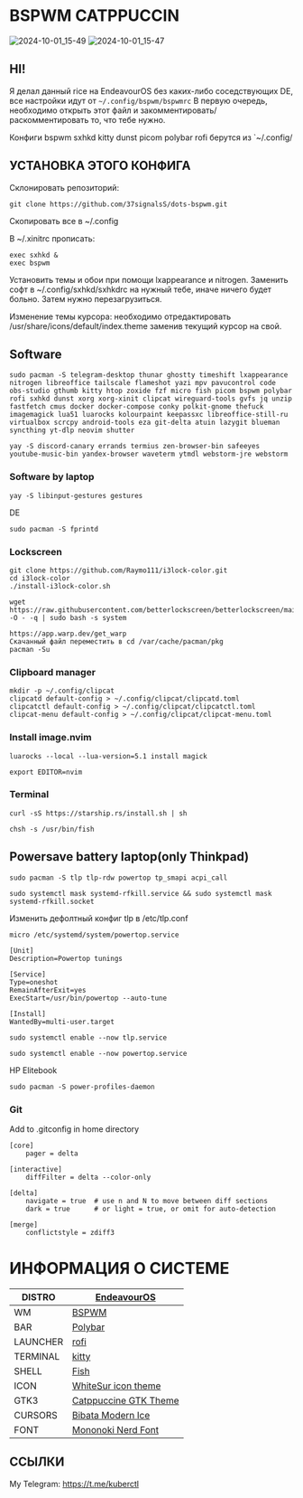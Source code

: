 # BSPWM CATPPUCCIN
![2024-10-01_15-49](https://github.com/user-attachments/assets/944449ff-0149-484e-9993-f16fa73d78db)
![2024-10-01_15-47](https://github.com/user-attachments/assets/3e7dd4d8-d98e-4d3c-99f3-5377cc864282)

## HI!
Я делал данный rice на EndeavourOS без каких-либо соседствующих DE, все настройки идут от `~/.config/bspwm/bspwmrc` В первую очередь, необходимо открыть этот файл и закомментировать/раскомментировать то, что тебе нужно.  
  
Конфиги bspwm sxhkd kitty dunst picom polybar rofi берутся из `~/.config/  

## УСТАНОВКА ЭТОГО КОНФИГА
  
Склонировать репозиторий:
```
git clone https://github.com/37signalsS/dots-bspwm.git
```
  
Cкопировать все в ~/.config
  
В ~/.xinitrc прописать:  
```
exec sxhkd &  
exec bspwm 
```
  
Установить темы и обои при помощи lxappearance и nitrogen. Заменить софт в ~/.config/sxhkd/sxhkdrc на нужный тебе, иначе ничего будет больно. Затем нужно перезагрузиться.  

Изменение темы курсора: необходимо отредактировать /usr/share/icons/default/index.theme заменив текущий курсор на свой.


## Software 
```
sudo pacman -S telegram-desktop thunar ghostty timeshift lxappearance nitrogen libreoffice tailscale flameshot yazi mpv pavucontrol code obs-studio gthumb kitty htop zoxide fzf micro fish picom bspwm polybar rofi sxhkd dunst xorg xorg-xinit clipcat wireguard-tools gvfs jq unzip fastfetch cmus docker docker-compose conky polkit-gnome thefuck imagemagick lua51 luarocks kolourpaint keepassxc libreoffice-still-ru virtualbox scrcpy android-tools eza git-delta atuin lazygit blueman syncthing yt-dlp neovim shutter
```
```
yay -S discord-canary errands termius zen-browser-bin safeeyes youtube-music-bin yandex-browser waveterm ytmdl webstorm-jre webstorm 
```
### Software by laptop
```
yay -S libinput-gestures gestures
```
DE
``` 
sudo pacman -S fprintd
```
### Lockscreen
```
git clone https://github.com/Raymo111/i3lock-color.git
cd i3lock-color
./install-i3lock-color.sh

wget https://raw.githubusercontent.com/betterlockscreen/betterlockscreen/main/install.sh -O - -q | sudo bash -s system
```
```
https://app.warp.dev/get_warp
Скачанный файл переместить в cd /var/cache/pacman/pkg
pacman -Su   
```
### Clipboard manager
```
mkdir -p ~/.config/clipcat
clipcatd default-config > ~/.config/clipcat/clipcatd.toml
clipcatctl default-config > ~/.config/clipcat/clipcatctl.toml
clipcat-menu default-config > ~/.config/clipcat/clipcat-menu.toml
```
### Install image.nvim
```
luarocks --local --lua-version=5.1 install magick
```
```
export EDITOR=nvim
```
### Terminal
```
curl -sS https://starship.rs/install.sh | sh 
```
```
chsh -s /usr/bin/fish
```
## Powersave battery laptop(only Thinkpad)
```
sudo pacman -S tlp tlp-rdw powertop tp_smapi acpi_call
```
```
sudo systemctl mask systemd-rfkill.service && sudo systemctl mask systemd-rfkill.socket
```
Изменить дефолтный конфиг tlp в /etc/tlp.conf
```
micro /etc/systemd/system/powertop.service
```
```
[Unit]
Description=Powertop tunings

[Service]
Type=oneshot
RemainAfterExit=yes
ExecStart=/usr/bin/powertop --auto-tune

[Install]
WantedBy=multi-user.target
```
```
sudo systemctl enable --now tlp.service
```
```
sudo systemctl enable --now powertop.service
```
HP Elitebook
``` 
sudo pacman -S power-profiles-daemon
```
### Git  
Add to .gitconfig in home directory
```
[core]
    pager = delta

[interactive]
    diffFilter = delta --color-only

[delta]
    navigate = true  # use n and N to move between diff sections
    dark = true      # or light = true, or omit for auto-detection

[merge]
    conflictstyle = zdiff3
```
# ИНФОРМАЦИЯ О СИСТЕМЕ
| DISTRO   | [EndeavourOS](https://endeavouros.com/)                        |
| -------- | -------------------------------------------------------------- |
| WM       | [BSPWM](https://github.com/baskerville/bspwm)                  |
| BAR      | [Polybar](https://github.com/polybar/polybar)                  |
| LAUNCHER | [rofi](https://github.com/davatorium/rofi)                     |
| TERMINAL | [kitty](https://github.com/kovidgoyal/kitty)                   |
| SHELL    | [Fish](https://fishshell.com/)                                 |
| ICON     | [WhiteSur icon theme](https://www.gnome-look.org/p/1405756)    |
| GTK3     | [Catppuccine GTK Theme](https://www.gnome-look.org/p/1715554)  |
| CURSORS  | [Bibata Modern Ice](https://www.gnome-look.org/p/1197198)      |
| FONT     | [Mononoki Nerd Font](https://www.nerdfonts.com/font-downloads) |
  
## ССЫЛКИ

My Telegram: https://t.me/kuberctl

